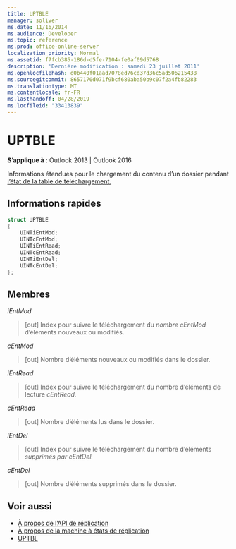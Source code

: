 ```yaml
---
title: UPTBLE
manager: soliver
ms.date: 11/16/2014
ms.audience: Developer
ms.topic: reference
ms.prod: office-online-server
localization_priority: Normal
ms.assetid: f7fcb385-186d-d5fe-7104-fe0af09d5768
description: 'Derniére modification : samedi 23 juillet 2011'
ms.openlocfilehash: d0b440f01aad7078ed76cd37d36c5ad506215438
ms.sourcegitcommit: 8657170d071f9bcf680aba50b9c07f2a4fb82283
ms.translationtype: MT
ms.contentlocale: fr-FR
ms.lasthandoff: 04/28/2019
ms.locfileid: "33413839"
---
```

# <a name="uptble"></a>UPTBLE

**S’applique à** : Outlook 2013 | Outlook 2016 
  
Informations étendues pour le chargement du contenu d’un dossier pendant [l’état de la table de téléchargement.](upload-table-state.md)
  
## <a name="quick-info"></a>Informations rapides

```cpp
struct UPTBLE 
{ 
    UINTiEntMod; 
    UINTcEntMod; 
    UINTiEntRead; 
    UINTcEntRead; 
    UINTiEntDel; 
    UINTcEntDel; 
};
```

## <a name="members"></a>Membres

 _iEntMod_
  
>  [out] Index pour suivre le téléchargement du  _nombre cEntMod_ d’éléments nouveaux ou modifiés. 
    
 _cEntMod_
  
>  [out] Nombre d’éléments nouveaux ou modifiés dans le dossier. 
    
 _iEntRead_
  
>  [out] Index pour suivre le téléchargement du nombre d’éléments de lecture _cEntRead._ 
    
 _cEntRead_
  
>  [out] Nombre d’éléments lus dans le dossier. 
    
 _iEntDel_
  
>  [out] Index pour suivre le téléchargement du nombre d’éléments _supprimés par cEntDel._ 
    
 _cEntDel_
  
>  [out] Nombre d’éléments supprimés dans le dossier. 
    
## <a name="see-also"></a>Voir aussi

- [À propos de l’API de réplication](about-the-replication-api.md) 
- [À propos de la machine à états de réplication](about-the-replication-state-machine.md)
- [UPTBL](uptbl.md)

